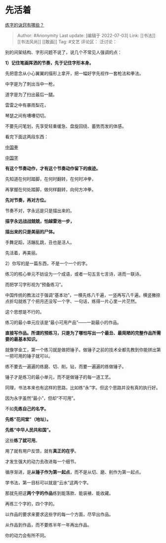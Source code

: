 # 先活着
[练字的诀窍有哪些？](https://www.zhihu.com/question/20022131/answer/2556393237)

> Author: #Anonymity
> Last update: [编辑于 2022-07-03]
> Link: [[书法]] [[书法风尚]] [[敢画]]
> Tag: #文艺
> 评论区：
> 泛讨论：

别的间架结构、字形问题不说了，说几个不常见人强调的点：

**1）记住笔画挥洒的节奏，先于记住字形本身。**

先把意念从小心翼翼的描形上拿开，把一幅好字先视作一套枪法和拳法。

中字是为了刺出当中一枪，

道字是为了扫出最后一腿。

雲雷之中有暴雨梨花，

琴瑟之间有嘈嘈切切。

不要先问笔划，先享受轻重缓急、盘旋回绕、蓄势而发的体感。

看完下面这两段东西：

[中国拳](https://www.bilibili.com/video/BV1BE411t7qR/?p=1&share_medium=iphone&share_plat=ios&share_session_id=C3C650A3-3AEF-4769-A555-514FF890281D&share_source=COPY&share_tag=s_i&timestamp=1656820717&unique_k=b21Ri9A)

[中国字](https://www.bilibili.com/video/BV1ZJ411R7dd/?p=1&share_medium=iphone&share_plat=ios&share_session_id=32692547-33C9-4291-B51A-39CAF043E1C2&share_source=COPY&share_tag=s_i&timestamp=1656821207&unique_k=GDqTHqB)

**有这个节奏动作，才有这个节奏动作留下的痕迹。**

先知道在何时踏脚，在何时翻转，在何时冲拳，

再掌握在何处踏脚，做何样翻转，向何方冲拳。

**先对节奏，再对方位。**

节奏不对，字永远是只是描出来的。

**描字永远战战兢兢，怕越雷池一步，**

**描出来的只是美丽的尸体。**

手舞足蹈，活蹦乱跳，丑也是活人。

先活着，再美丽。

2）你写的是一篇东西，不是一个一个的字。

练习的核心单元不妨设为一个成语，或者一句五言七言诗，进而一联诗。

而把学习字形视为“预备练习”。

中国传统的教法过于强调“基本功”，一横先练八千遍，一竖再写八千遍。横竖撇捺点折勾就练了个把月还没写一个字、一句话，练得一片心里一片茫然。

这个思想是不行的。

练习的最小单元应该是“最小可用产品”——一副最小的作品。

**直接写作品。所谓的预练习，只是为了哪怕写出一个最丑、最简陋的完整作品所需要的最基本知识。**

就像学金工，第一个练习就是做把锤子。做锤子之前的技术全都先教到你能拼出第一把可用的锤子就可以。

练不要去一遍遍的练磨、切、削，钻，而要一遍遍的练做锤子。

锤子才是练习的最小单元，而不是做锤子的每一道工艺。

同理，书法本来也有这样的思路，比如练“永”字。但这个思路并没有真的执行好。

因为永字虽然“最小”，但却“不可用”。

不如**先练自己的名字。**

**先练“花间堂”（地址）。**

**先练“中华人民共和国”。**

这些**练了就可用**。

用了就有用户反馈，就有**真正的在乎**。

才发生强大的动力去改进每一个细节。

循序渐进，是**从锤子作为第一起点**，而不是从切、磨、削作为第一起点。

学书法，第一目标可以就是“云水”这两个字。

那就先把这**两个字的作品**练到能落款、能装裱、能收藏。

再练三个字的，四个字的。

以作品的要求来要求这些字的每一个方面，尽早出作品。

从作品到作品，而不要练半年一年再出作品。

你的动力会有所不同。
